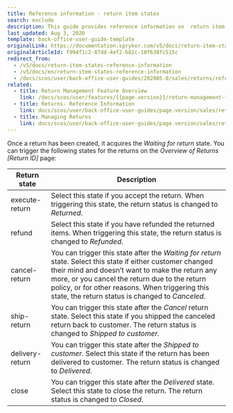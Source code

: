 ```yaml
---
title: Reference information - return item states
search: exclude
description: This guide provides reference information on  return item states.
last_updated: Aug 3, 2020
template: back-office-user-guide-template
originalLink: https://documentation.spryker.com/v5/docs/return-item-states-reference-information
originalArticleId: f994f1c2-87dd-4ef2-b82c-10f638fc515c
redirect_from:
  - /v5/docs/return-item-states-reference-information
  - /v5/docs/en/return-item-states-reference-information
  - /docs/scos/user/back-office-user-guides/202005.0/sales/returns/references/return-item-states-reference-information.html
related:
  - title: Return Management Feature Overview
    link: /docs/scos/user/features/{{page.version}}/return-management-feature-overview/return-management-feature-overview.html
  - title: Returns- Reference Information
    link: docs/scos/user/back-office-user-guides/page.version/sales/returns/references/returns-reference-information.html
  - title: Managing Returns
    link: docs/scos/user/back-office-user-guides/page.version/sales/returns/managing-returns.html
---
```


Once a return has been created, it acquires the *Waiting for return* state. You can trigger the following states for the returns on the *Overview of Returns [Return ID]* page:

| Return state | Description |
| --- | --- |
| execute-return | Select this state if you accept the return. When triggering this state, the return status is changed to *Returned*. |
| refund  | Select this state if you have refunded the returned items. When triggering this state, the return status is changed to *Refunded*. |
| cancel-return | You can trigger this state after the *Waiting for return* state. Select this state if either customer changed their mind and doesn’t want to make the return any more, or you cancel the return due to the return policy, or for other reasons. When triggering this state, the return status is changed to *Canceled*. |
| ship-return | You can trigger this state after the *Cancel* return state. Select this state if you shipped the canceled return back to customer. The return status is changed to *Shipped to customer.* |
| delivery-return | You can trigger this state after the *Shipped to customer*. Select this state if the return has been delivered to customer. The return status is changed to *Delivered*. |
| close | You can trigger this state after the *Delivered* state. Select this state to close the return. The return status is changed to *Closed*. |
